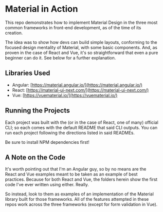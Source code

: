 # Material in Action

This repo demonstrates how to implement Material Design in the three most common frameworks in front-end development, as of the time of its creation.

The idea was to show how devs can build simple layouts, conforming to the focused design mentality of Material, with some basic components.  And, as proven in the case of React and Vue, it's so straightforward that even a pure beginner can do it.  See below for a further explanation.

## Libraries Used
- Angular: [https://material.angular.io/](https://material.angular.io/)
- React: [https://material-ui-next.com/](https://material-ui-next.com/)
- Vue: [https://vuematerial.io/](https://vuematerial.io/)

## Running the Projects

Each project was built with the (or in the case of React, one of many) official CLI; so each comes with the default README that said CLI outputs.  You can run each project following the directions listed in said READMEs.

Be sure to install NPM dependencies first!

## A Note on the Code

It's worth pointing out that I'm an Angular guy, so by no means are the React and Vue examples meant to be taken as an example of best practices.  Because for both React and Vue, the folders herein show the first code I've ever written using either.  Really.

So instead, look to them as examples of an implementation of the Material library built for those frameworks.  All of the features attempted in these repos work across the three frameworks (except for form validation in Vue).  
